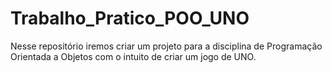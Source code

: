 # Trabalho_Pratico_POO_UNO
Nesse repositório iremos criar um projeto para a disciplina de Programação Orientada a Objetos com o intuito de criar um jogo de UNO.
